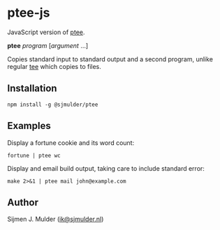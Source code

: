 ptee-js
=======
JavaScript version of [ptee](https://github.com/sjmulder/ptee).

**ptee** *program* [*argument* ...]

Copies standard input to standard output and a second program,
unlike regular [tee](http://man.openbsd.org/tee) which copies to files.

Installation
------------
    npm install -g @sjmulder/ptee

Examples
--------
Display a fortune cookie and its word count:

    fortune | ptee wc

Display and email build output,
taking care to include standard error:

    make 2>&1 | ptee mail john@example.com

Author
------
Sijmen J. Mulder (ik@sjmulder.nl)
